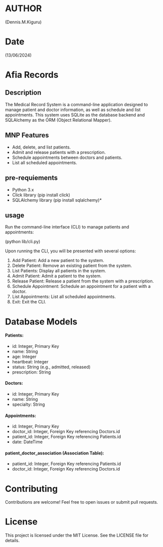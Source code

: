 # AUTHOR
(Dennis.M.Kiguru)

# Date
(13/06/2024)

# Afia Records

## Description
The Medical Record System is a command-line application designed to manage patient and doctor information, as well as schedule and list appointments. This system uses SQLite as the database backend and SQLAlchemy as the ORM (Object Relational Mapper).

## MNP Features
* Add, delete, and list patients.
* Admit and release patients with a prescription.
* Schedule appointments between doctors and patients.
* List all scheduled appointments.


## pre-requiements 
* Python 3.x
* Click library (pip install click)
* SQLAlchemy library (pip install sqlalchemy)*

## usage
Run the command-line interface (CLI) to manage patients and appointments:

(python lib/cli.py)

Upon running the CLI, you will be presented with several options:

1. Add Patient: Add a new patient to the system.
1. Delete Patient: Remove an existing patient from the system.
1. List Patients: Display all patients in the system.
1. Admit Patient: Admit a patient to the system.
1. Release Patient: Release a patient from the system with a prescription.
1. Schedule Appointment: Schedule an appointment for a patient with a doctor.
1. List Appointments: List all scheduled appointments.
1. Exit: Exit the CLI.


# Database Models

#### Patients:

* id: Integer, Primary Key
* name: String
* age: Integer
* heartbeat: Integer
* status: String (e.g., admitted, released)
* prescription: String


#### Doctors:

* id: Integer, Primary Key
* name: String
* specialty: String


#### Appointments:

* id: Integer, Primary Key
* doctor_id: Integer, Foreign Key referencing Doctors.id
* patient_id: Integer, Foreign Key referencing Patients.id
* date: DateTime


#### patient_doctor_association (Association Table):

* patient_id: Integer, Foreign Key referencing Patients.id
* doctor_id: Integer, Foreign Key referencing Doctors.id



# Contributing
Contributions are welcome! Feel free to open issues or submit pull requests.

# License
This project is licensed under the MIT License. See the LICENSE file for details.